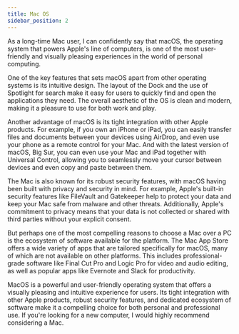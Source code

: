```yaml
---
title: Mac OS
sidebar_position: 2
---
```


As a long-time Mac user, I can confidently say that macOS, the operating system that powers Apple's line of computers, is one of the most user-friendly and visually pleasing experiences in the world of personal computing.

One of the key features that sets macOS apart from other operating systems is its intuitive design. The layout of the Dock and the use of Spotlight for search make it easy for users to quickly find and open the applications they need. The overall aesthetic of the OS is clean and modern, making it a pleasure to use for both work and play.

Another advantage of macOS is its tight integration with other Apple products.  For example, if you own an iPhone or iPad, you can easily transfer files and documents between your devices using AirDrop, and even use your phone as a remote control for your Mac. And with the latest version of macOS, Big Sur, you can even use your Mac and iPad together with Universal Control, allowing you to seamlessly move your cursor between devices and even copy and paste between them.

The Mac is also known for its robust security features, with macOS having been built with privacy and security in mind. For example, Apple's built-in security features like FileVault and Gatekeeper help to protect your data and keep your Mac safe from malware and other threats. Additionally, Apple's commitment to privacy means that your data is not collected or shared with third parties without your explicit consent.

But perhaps one of the most compelling reasons to choose a Mac over a PC is the ecosystem of software available for the platform. The Mac App Store offers a wide variety of apps that are tailored specifically for macOS, many of which are not available on other platforms. This includes professional-grade software like Final Cut Pro and Logic Pro for video and audio editing, as well as popular apps like Evernote and Slack for productivity.

MacOS is a powerful and user-friendly operating system that offers a visually pleasing and intuitive experience for users. Its tight integration with other Apple products, robust security features, and dedicated ecosystem of software make it a compelling choice for both personal and professional use. If you're looking for a new computer, I would highly recommend considering a Mac.